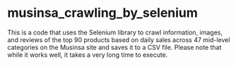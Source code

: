 # musinsa_crawling_by_selenium

This is a code that uses the Selenium library to crawl information, images, and reviews of the top 90 products based on daily sales across 47 mid-level categories on the Musinsa site and saves it to a CSV file. Please note that while it works well, it takes a very long time to execute.
